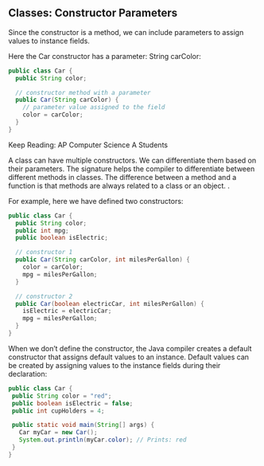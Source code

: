 ## Classes: Constructor Parameters

Since the constructor is a method, we can include parameters to assign values to instance fields.

Here the Car constructor has a parameter: String carColor:

```java
public class Car { 
  public String color; 

  // constructor method with a parameter 
  public Car(String carColor) { 
    // parameter value assigned to the field 
    color = carColor; 
  } 
} 
```

Keep Reading: AP Computer Science A Students

A class can have multiple constructors. We can differentiate them based on their parameters. The signature helps the compiler to differentiate between different methods in classes. The difference between a method and a function is that methods are always related to a class or an object.
.

For example, here we have defined two constructors:

```java
public class Car { 
  public String color; 
  public int mpg; 
  public boolean isElectric; 

  // constructor 1 
  public Car(String carColor, int milesPerGallon) { 
    color = carColor; 
    mpg = milesPerGallon; 
  } 

  // constructor 2 
  public Car(boolean electricCar, int milesPerGallon) { 
    isElectric = electricCar; 
    mpg = milesPerGallon; 
  } 
} 
```

When we don’t define the constructor, the Java compiler creates a default constructor that assigns default values to an instance. Default values can be created by assigning values to the instance fields during their declaration:

```java
public class Car { 
 public String color = "red"; 
 public boolean isElectric = false; 
 public int cupHolders = 4; 

 public static void main(String[] args) { 
   Car myCar = new Car(); 
   System.out.println(myCar.color); // Prints: red 
 } 
} 
```